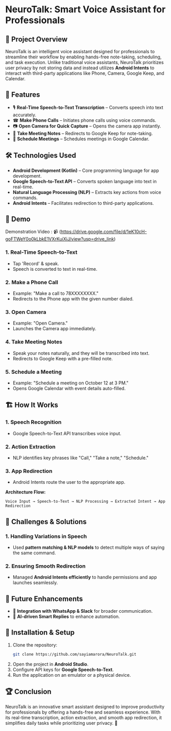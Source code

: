 # NeuroTalk: Smart Voice Assistant for Professionals

## 📌 Project Overview
NeuroTalk is an intelligent voice assistant designed for professionals to streamline their workflow by enabling hands-free note-taking, scheduling, and task execution. Unlike traditional voice assistants, NeuroTalk prioritizes user privacy by not storing data and instead utilizes **Android Intents** to interact with third-party applications like Phone, Camera, Google Keep, and Calendar.

## 🚀 Features
- 🎙 **Real-Time Speech-to-Text Transcription** – Converts speech into text accurately.
- ☎ **Make Phone Calls** – Initiates phone calls using voice commands.
- 📷 **Open Camera for Quick Capture** – Opens the camera app instantly.
- 📝 **Take Meeting Notes** – Redirects to Google Keep for note-taking.
- 📅 **Schedule Meetings** – Schedules meetings in Google Calendar.

## 🛠 Technologies Used
- **Android Development (Kotlin)** – Core programming language for app development.
- **Google Speech-to-Text API** – Converts spoken language into text in real-time.
- **Natural Language Processing (NLP)** – Extracts key actions from voice commands.
- **Android Intents** – Facilitates redirection to third-party applications.

## 🎥 Demo
Demonstration Video : 📹 (https://drive.google.com/file/d/1eK10cH-goFTWeY0o0kLbkE1VXrKuiXiJ/view?usp=drive_link)

### 1. Real-Time Speech-to-Text
- Tap 'Record' & speak.
- Speech is converted to text in real-time.

### 2. Make a Phone Call
- Example: "Make a call to 78XXXXXXXX."
- Redirects to the Phone app with the given number dialed.

### 3. Open Camera
- Example: "Open Camera."
- Launches the Camera app immediately.

### 4. Take Meeting Notes
- Speak your notes naturally, and they will be transcribed into text.
- Redirects to Google Keep with a pre-filled note.

### 5. Schedule a Meeting
- Example: "Schedule a meeting on October 12 at 3 PM."
- Opens Google Calendar with event details auto-filled.

## 🏗 How It Works
### 1. **Speech Recognition**
   - Google Speech-to-Text API transcribes voice input.
### 2. **Action Extraction**
   - NLP identifies key phrases like "Call," "Take a note," "Schedule."
### 3. **App Redirection**
   - Android Intents route the user to the appropriate app.

**Architecture Flow:**
```
Voice Input → Speech-to-Text → NLP Processing → Extracted Intent → App Redirection
```

## 🔧 Challenges & Solutions
### 1. Handling Variations in Speech
- Used **pattern matching & NLP models** to detect multiple ways of saying the same command.

### 2. Ensuring Smooth Redirection
- Managed **Android Intents efficiently** to handle permissions and app launches seamlessly.

## 📌 Future Enhancements
- 🔹 **Integration with WhatsApp & Slack** for broader communication.
- 🔹 **AI-driven Smart Replies** to enhance automation.

## 📜 Installation & Setup
1. Clone the repository:
   ```sh
   git clone https://github.com/sayiamarora/NeuroTalk.git
   ```
2. Open the project in **Android Studio**.
3. Configure API keys for **Google Speech-to-Text**.
4. Run the application on an emulator or a physical device.

## 🏆 Conclusion
NeuroTalk is an innovative smart assistant designed to improve productivity for professionals by offering a hands-free and seamless experience. With its real-time transcription, action extraction, and smooth app redirection, it simplifies daily tasks while prioritizing user privacy. 🚀
